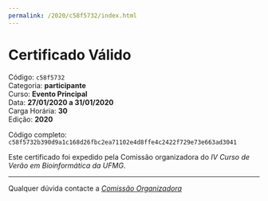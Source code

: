 ```yaml
---
permalink: /2020/c58f5732/index.html
---
```


# Certificado Válido

Código: `c58f5732`<br>
Categoria: **participante**<br>
Curso: **Evento Principal**<br>
Data: **27/01/2020 a 31/01/2020**<br>
Carga Horária: **30**<br>
Edição: **2020**<br>


Código completo: `c58f5732b390d9a1c168d26fbc2ea71102e4d8ffe4c2422f729e73e663ad3041`


Este certificado foi expedido pela Comissão organizadora do *IV Curso de Verão em Bioinformática da UFMG*.

----

Qualquer dúvida contacte a [_Comissão Organizadora_](<mailto:cursobioinfoufmg@gmail.com$subject=[Certificados]>)

